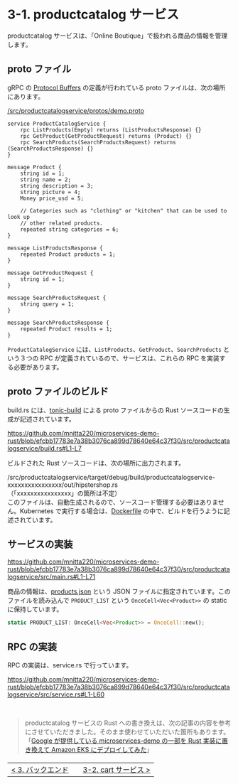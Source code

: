 # 3-1. productcatalog サービス

productcatalog サービスは、「Online Boutique」で扱われる商品の情報を管理します。

## proto ファイル

gRPC の [Protocol Buffers](https://protobuf.dev/) の定義が行われている proto ファイルは、次の場所にあります。

[/src/productcatalogservice/protos/demo.proto](/src/productcatalogservice/protos/demo.proto)

```
service ProductCatalogService {
    rpc ListProducts(Empty) returns (ListProductsResponse) {}
    rpc GetProduct(GetProductRequest) returns (Product) {}
    rpc SearchProducts(SearchProductsRequest) returns (SearchProductsResponse) {}
}

message Product {
    string id = 1;
    string name = 2;
    string description = 3;
    string picture = 4;
    Money price_usd = 5;

    // Categories such as "clothing" or "kitchen" that can be used to look up
    // other related products.
    repeated string categories = 6;
}

message ListProductsResponse {
    repeated Product products = 1;
}

message GetProductRequest {
    string id = 1;
}

message SearchProductsRequest {
    string query = 1;
}

message SearchProductsResponse {
    repeated Product results = 1;
}
```

`ProductCatalogService` には、`ListProducts`、`GetProduct`、`SearchProducts` という３つの RPC が定義されているので、サービスは、これらの RPC を実装する必要があります。

## proto ファイルのビルド

build.rs には、[tonic-build](https://github.com/hyperium/tonic/tree/master/tonic-build) による proto ファイルからの Rust ソースコードの生成が記述されています。

https://github.com/mnitta220/microservices-demo-rust/blob/efcbb17783e7a38b3076ca899d78640e64c37f30/src/productcatalogservice/build.rs#L1-L7

ビルドされた Rust ソースコードは、次の場所に出力されます。

/src/productcatalogservice/target/debug/build/productcatalogservice-xxxxxxxxxxxxxxxx/out/hipstershop.rs  
（「xxxxxxxxxxxxxxxx」の箇所は不定）  
このファイルは、自動生成されるので、ソースコード管理する必要はありません。Kubernetes で実行する場合は、[Dockerfile](/src/productcatalogservice/Dockerfile) の中で、ビルドを行うように記述されています。

## サービスの実装

https://github.com/mnitta220/microservices-demo-rust/blob/efcbb17783e7a38b3076ca899d78640e64c37f30/src/productcatalogservice/src/main.rs#L1-L71

商品の情報は、[products.json](/src/productcatalogservice/products.json) という JSON ファイルに指定されています。このファイルを読み込んで `PRODUCT_LIST` という `OnceCell<Vec<Product>>` の static に保持しています。

```rust
static PRODUCT_LIST: OnceCell<Vec<Product>> = OnceCell::new();
```

## RPC の実装

RPC の実装は、service.rs で行っています。

https://github.com/mnitta220/microservices-demo-rust/blob/efcbb17783e7a38b3076ca899d78640e64c37f30/src/productcatalogservice/src/service.rs#L1-L60

<br>

> productcatalog サービスの Rust への書き換えは、次の記事の内容を参考にさせていただきました。そのまま使わせていただいた箇所もあります。<br>「[Google が提供している microservices-demo の一部を Rust 実装に置き換えて Amazon EKS にデプロイしてみた](https://tech.dentsusoken.com/entry/2023/12/22/Google%E3%81%8C%E6%8F%90%E4%BE%9B%E3%81%97%E3%81%A6%E3%81%84%E3%82%8Bmicroservices-demo%E3%81%AE%E4%B8%80%E9%83%A8%E3%82%92Rust%E5%AE%9F%E8%A3%85%E3%81%AB%E7%BD%AE%E3%81%8D%E6%8F%9B%E3%81%88%E3%81%A6Amazon_EK)」

<table style="width: 90%; margin-top: 20px;">
<tr>
<td style="text-align: left"><a href="./3-0.backend.md">&lt;&nbsp;3. バックエンド</a></td>
<td></td>
<td style="text-align: right"><a href="./3-2.cart.md">3-2. cart サービス&nbsp;&gt;</a></td>
</tr>
</table>
